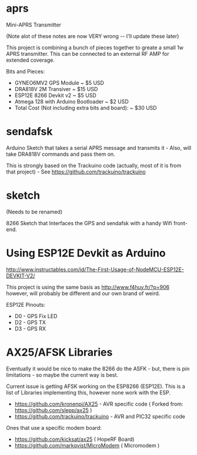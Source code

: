 # aprs
Mini-APRS Transmitter

(Note alot of these notes are now VERY wrong -- I'll update these later)

This project is combining a bunch of pieces together to greate a small 1w APRS transmitter. This can be connected to an external RF AMP for extended coverage. 

Bits and Pieces:
- GYNEO6MV2 GPS Module ~ $5 USD
- DRA818V 2M Transiver ~ $15 USD
- ESP12E 8266 Devkit v2 ~ $5 USD
- Atmega 128 with Arduino Bootloader ~ $2 USD
- Total Cost (Not including extra bits and board): ~ $30 USD

# sendafsk 

Arduino Sketch that takes a serial APRS message and transmits it - Also, will take DRA818V commands and pass them on. 

This is strongly based on the Trackuino code (actually, most of it is from that project) - See https://github.com/trackuino/trackuino

# sketch 

(Needs to be renamed) 

8266 Sketch that Interfaces the GPS and sendafsk with a handy Wifi front-end. 

# Using ESP12E Devkit as Arduino

http://www.instructables.com/id/The-First-Usage-of-NodeMCU-ESP12E-DEVKIT-V2/

This project is using the same basis as http://www.f4huy.fr/?p=906 however, will probably be different and our own brand of weird. 


ESP12E Pinouts:
- D0 - GPS Fix LED
- D2 - GPS TX
- D3 - GPS RX

# AX25/AFSK Libraries

Eventually it would be nice to make the 8266 do the ASFK - but, there is pin limitations - so maybe the current way is best.

Current issue is getting AFSK working on the ESP8266 (ESP12E). This is a list of Libraries implementing this, however none work with the ESP.
- https://github.com/kronenpj/AX25 - AVR specific code ( Forked from: https://github.com/slepp/ax25 )
- https://github.com/trackuino/trackuino - AVR and PIC32 specific code

Ones that use a specific modem board:
- https://github.com/kicksat/ax25 ( HopeRF Board)
- https://github.com/markqvist/MicroModem ( Micromodem )

